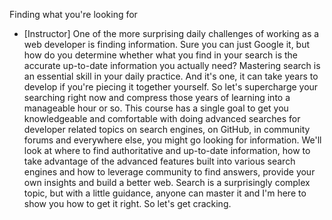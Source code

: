 Finding what you're looking for
- [Instructor] One of the more surprising daily challenges of working as a web developer is finding information. Sure you can just Google it, but how do you determine whether what you find in your search is the accurate up-to-date information you actually need? Mastering search is an essential skill in your daily practice. And it's one, it can take years to develop if you're piecing it together yourself. So let's supercharge your searching right now and compress those years of learning into a manageable hour or so. This course has a single goal to get you knowledgeable and comfortable with doing advanced searches for developer related topics on search engines, on GitHub, in community forums and everywhere else, you might go looking for information. We'll look at where to find authoritative and up-to-date information, how to take advantage of the advanced features built into various search engines and how to leverage community to find answers, provide your own insights and build a better web. Search is a surprisingly complex topic, but with a little guidance, anyone can master it and I'm here to show you how to get it right. So let's get cracking.